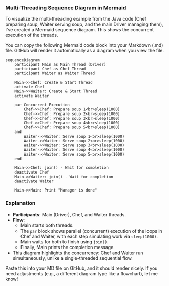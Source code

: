 ### Multi-Threading Sequence Diagram in Mermaid

To visualize the multi-threading example from the Java code (Chef preparing soup, Waiter serving soup, and the main Driver managing them), I've created a Mermaid sequence diagram. This shows the concurrent execution of the threads.

You can copy the following Mermaid code block into your Markdown (.md) file. GitHub will render it automatically as a diagram when you view the file.

```mermaid
sequenceDiagram
    participant Main as Main Thread (Driver)
    participant Chef as Chef Thread
    participant Waiter as Waiter Thread

    Main->>Chef: Create & Start Thread
    activate Chef
    Main->>Waiter: Create & Start Thread
    activate Waiter

    par Concurrent Execution
        Chef->>Chef: Prepare soup 1<br>sleep(1000)
        Chef->>Chef: Prepare soup 2<br>sleep(1000)
        Chef->>Chef: Prepare soup 3<br>sleep(1000)
        Chef->>Chef: Prepare soup 4<br>sleep(1000)
        Chef->>Chef: Prepare soup 5<br>sleep(1000)
    and
        Waiter->>Waiter: Serve soup 1<br>sleep(1000)
        Waiter->>Waiter: Serve soup 2<br>sleep(1000)
        Waiter->>Waiter: Serve soup 3<br>sleep(1000)
        Waiter->>Waiter: Serve soup 4<br>sleep(1000)
        Waiter->>Waiter: Serve soup 5<br>sleep(1000)
    end

    Main->>Chef: join() - Wait for completion
    deactivate Chef
    Main->>Waiter: join() - Wait for completion
    deactivate Waiter

    Main->>Main: Print "Manager is done"
```

### Explanation
- **Participants**: Main (Driver), Chef, and Waiter threads.
- **Flow**:
    - Main starts both threads.
    - The `par` block shows parallel (concurrent) execution of the loops in Chef and Waiter, with each step simulating work via `sleep(1000)`.
    - Main waits for both to finish using `join()`.
    - Finally, Main prints the completion message.
- This diagram highlights the concurrency: Chef and Waiter run simultaneously, unlike a single-threaded sequential flow.

Paste this into your MD file on GitHub, and it should render nicely. If you need adjustments (e.g., a different diagram type like a flowchart), let me know!
